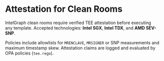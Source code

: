 # Attestation for Clean Rooms

IntelGraph clean rooms require verified TEE attestation before executing any template.
Accepted technologies: **Intel SGX**, **Intel TDX**, and **AMD SEV-SNP**.

Policies include allowlists for `MRENCLAVE`, `MRSIGNER` or SNP measurements and
maximum timestamp skew. Attestation claims are logged and evaluated by OPA
policies (`tee.rego`).
